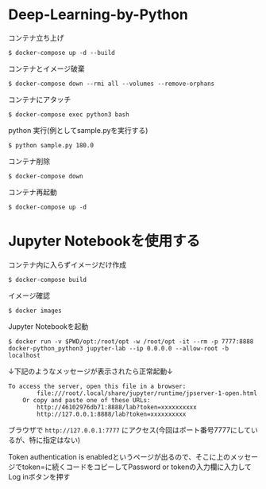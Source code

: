 # Deep-Learning-by-Python

コンテナ立ち上げ

```
$ docker-compose up -d --build
```

コンテナとイメージ破棄

```
$ docker-compose down --rmi all --volumes --remove-orphans
```

コンテナにアタッチ

```
$ docker-compose exec python3 bash
```

python 実行(例としてsample.pyを実行する)

```
$ python sample.py 180.0
```

コンテナ削除

```
$ docker-compose down
```

コンテナ再起動

```
$ docker-compose up -d
```

# Jupyter Notebookを使用する

コンテナ内に入らずイメージだけ作成

```
$ docker-compose build
```

イメージ確認

```
$ docker images
```
Jupyter Notebookを起動

```
$ docker run -v $PWD/opt:/root/opt -w /root/opt -it --rm -p 7777:8888 docker-python_python3 jupyter-lab --ip 0.0.0.0 --allow-root -b localhost
```

↓下記のようなメッセージが表示されたら正常起動↓

```
To access the server, open this file in a browser:
        file:///root/.local/share/jupyter/runtime/jpserver-1-open.html
    Or copy and paste one of these URLs:
        http://46102976db71:8888/lab?token=xxxxxxxxxx
        http://127.0.0.1:8888/lab?token=xxxxxxxxxx
 ```
 
 ブラウザで `http://127.0.0.1:7777` にアクセス(今回はポート番号7777にしているが、特に指定はない)
 
 Token authentication is enabledというページが出るので、そこに上のメッセージでtoken=に続くコードをコピーしてPassword or tokenの入力欄に入力してLog inボタンを押す

